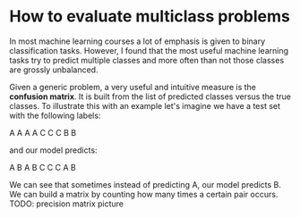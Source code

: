 # How to evaluate multiclass problems

In most machine learning courses a lot of emphasis is given to binary classification tasks. However, I found that the most useful machine learning tasks try to predict multiple classes and more often than not those classes are grossly unbalanced.

Given a generic problem, a very useful and intuitive measure is the **confusion matrix**. It is built from the list of predicted classes versus the true classes. To illustrate this with an example let's imagine we have a test set with the following labels:

A A A A C C C B B

and our model predicts:

A B A B C C C A B

We can see that sometimes instead of predicting A, our model predicts B. We can build a matrix by counting how many times a certain pair occurs. 
TODO: precision matrix picture
